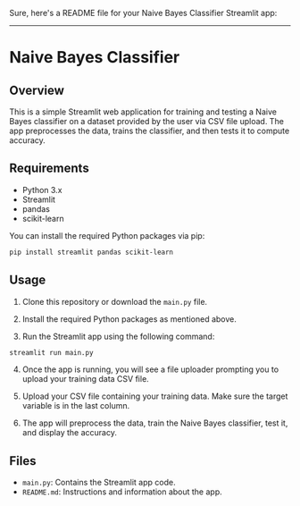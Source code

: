 Sure, here's a README file for your Naive Bayes Classifier Streamlit app:

---

# Naive Bayes Classifier

## Overview

This is a simple Streamlit web application for training and testing a Naive Bayes classifier on a dataset provided by the user via CSV file upload. The app preprocesses the data, trains the classifier, and then tests it to compute accuracy.

## Requirements

- Python 3.x
- Streamlit
- pandas
- scikit-learn

You can install the required Python packages via pip:

```bash
pip install streamlit pandas scikit-learn
```

## Usage

1. Clone this repository or download the `main.py` file.

2. Install the required Python packages as mentioned above.

3. Run the Streamlit app using the following command:

```bash
streamlit run main.py
```

4. Once the app is running, you will see a file uploader prompting you to upload your training data CSV file.

5. Upload your CSV file containing your training data. Make sure the target variable is in the last column.

6. The app will preprocess the data, train the Naive Bayes classifier, test it, and display the accuracy.

## Files

- `main.py`: Contains the Streamlit app code.
- `README.md`: Instructions and information about the app.

